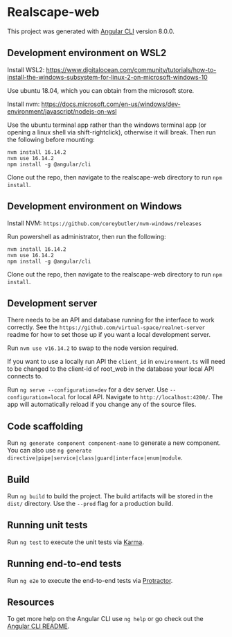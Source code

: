 # Realscape-web

This project was generated with [Angular CLI](https://github.com/angular/angular-cli) version 8.0.0.

## Development environment on WSL2

Install WSL2: https://www.digitalocean.com/community/tutorials/how-to-install-the-windows-subsystem-for-linux-2-on-microsoft-windows-10

Use ubuntu 18.04, which you can obtain from the microsoft store.

Install nvm: https://docs.microsoft.com/en-us/windows/dev-environment/javascript/nodejs-on-wsl

Use the ubuntu terminal app rather than the windows terminal app (or opening a linux shell via shift-rightclick), otherwise it will break.
Then run the following before mounting:
```
nvm install 16.14.2
nvm use 16.14.2
npm install -g @angular/cli
```

Clone out the repo, then navigate to the realscape-web directory to run `npm install`.

## Development environment on Windows

Install NVM: `https://github.com/coreybutler/nvm-windows/releases`

Run powershell as administrator, then run the following:
```
nvm install 16.14.2
nvm use 16.14.2
npm install -g @angular/cli
```
Clone out the repo, then navigate to the realscape-web directory to run `npm install`.

## Development server

There needs to be an API and database running for the interface to work correctly. See the `https://github.com/virtual-space/realnet-server` readme for how to set those up if you want a local development server.

Run `nvm use v16.14.2` to swap to the node version required.

If you want to use a locally run API the `client_id` in `environment.ts` will need to be changed to the client-id of root_web in the database your local API connects to.

Run `ng serve --configuration=dev` for a dev server. Use `--configuration=local` for local API. Navigate to `http://localhost:4200/`. The app will automatically reload if you change any of the source files.

## Code scaffolding

Run `ng generate component component-name` to generate a new component. You can also use `ng generate directive|pipe|service|class|guard|interface|enum|module`.

## Build

Run `ng build` to build the project. The build artifacts will be stored in the `dist/` directory. Use the `--prod` flag for a production build.

## Running unit tests

Run `ng test` to execute the unit tests via [Karma](https://karma-runner.github.io).

## Running end-to-end tests

Run `ng e2e` to execute the end-to-end tests via [Protractor](http://www.protractortest.org/).

## Resources

To get more help on the Angular CLI use `ng help` or go check out the [Angular CLI README](https://github.com/angular/angular-cli/blob/master/README.md).
